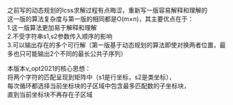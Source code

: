 之前写的动态规划的lcss求解过程有点晦涩，重新写一版容易解释和理解的  
这一版的算法复杂度与第一版的相同都是O(m×n)，其主要优点在于：  
1.这一版算法更加易于解释和理解  
2.不受字符串s1,s2参数传入顺序的影响  
3.可以输出存在的多个可行解（第一版基于动态规划的算法即使对换两者位置，最多也只可能输出2个不同的最长公共子序列）  

本版本v_opt2021的核心思想：  
将两个字符的匹配呈现到矩阵中（s1是行坐标，s2是类坐标），  
每次循环都选择当前坐标块的子区域中包含最多匹配数的子坐标块，  
直到当前坐标块不再存在子区域  
